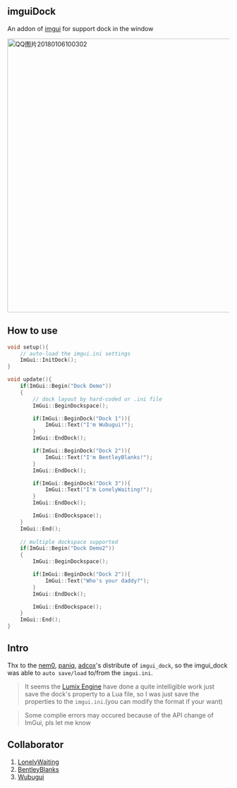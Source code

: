 ## imguiDock
An addon of [imgui](https://github.com/ocornut/imgui/wiki) for support dock in the window

<a data-flickr-embed="true"  href="https://www.flickr.com/photos/134486032@N03/24660622177/in/dateposted-public/" title="QQ图片20180106100302"><img src="https://farm5.staticflickr.com/4683/24660622177_7dafeee6e1_c.jpg" width="800" height="621" alt="QQ图片20180106100302"></a>

## How to use
```cpp
void setup(){
	// auto-load the imgui.ini settings
	ImGui::InitDock();
}

void update(){
	if(ImGui::Begin("Dock Demo"))
	{
		// dock layout by hard-coded or .ini file
		ImGui::BeginDockspace();

		if(ImGui::BeginDock("Dock 1")){
			ImGui::Text("I'm Wubugui!");
		}
		ImGui::EndDock();

		if(ImGui::BeginDock("Dock 2")){
			ImGui::Text("I'm BentleyBlanks!");
		}
		ImGui::EndDock();

		if(ImGui::BeginDock("Dock 3")){
			ImGui::Text("I'm LonelyWaiting!");
		}
		ImGui::EndDock();

		ImGui::EndDockspace();
	}
	ImGui::End();
	
	// multiple dockspace supported
	if(ImGui::Begin("Dock Demo2"))
	{
		ImGui::BeginDockspace();

		if(ImGui::BeginDock("Dock 2")){
			ImGui::Text("Who's your daddy?");
		}
		ImGui::EndDock();

		ImGui::EndDockspace();
	}
	ImGui::End();
}

```

## Intro
Thx to the [nem0](https://github.com/nem0), [paniq](https://github.com/paniq), [adcox](https://github.com/adcox)'s distribute of ```imgui_dock```, so the imgui_dock was able to ```auto save/load``` to/from the ```imgui.ini```.

> It seems the [Lumix Engine](https://github.com/nem0/LumixEngine) have done a quite intelligible work just save the dock's property to a Lua file, so I was just save the properties to the ```imgui.ini```.(you can modify the format if your want)

> Some complie errors may occured because of the API change of ImGui, pls let me know

## Collaborator
1. [LonelyWaiting](https://github.com/lonelyWaiting)
2. [BentleyBlanks](https://github.com/BentleyBlanks)
3. [Wubugui](https://github.com/wubugui)